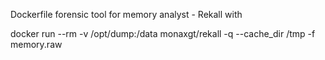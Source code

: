 Dockerfile forensic tool for memory analyst  - Rekall with

docker run --rm -v /opt/dump:/data monaxgt/rekall -q --cache_dir /tmp -f memory.raw
